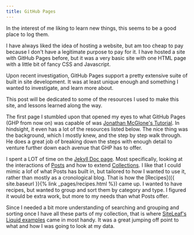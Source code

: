 ```yaml
---
title: GitHub Pages
---
```


In the interest of me liking to learn new things, this seems to be a good place to log them.

I have always liked the idea of hosting a website, but am too cheap to pay because I don't have a legitimate purpose to pay for it.  I have hosted a site with GitHub Pages before, but it was a very basic site with one HTML page with a little bit of fancy CSS and Javascript.

Upon recent investigation, GitHub Pages support a pretty extensive suite of built in site development.  It was at least unique enough and something I wanted to investigate, and learn more about.

This post will be dedicated to some of the resources I used to make this site, and lessons learned along the way.


The first page I stumbled upon that opened my eyes to what GitHub Pages (GHP from now on) was capable of was [Jonathan McGlone's Tutorial](http://jmcglone.com/guides/github-pages/).  In hindsight, it even has a lot of the resources listed below.  The nice thing was the background, which I mostly knew, and the step by step walk through.  He does a great job of breaking down the steps with enough detail to venture further down each avenue that GHP has to offer.

I spent a LOT of time on the [Jekyll Doc page](https://jekyllrb.com/docs/home/).  Most specifically, looking at the interactions of [Posts](https://jekyllrb.com/docs/posts/) and how to extend [Collections](https://jekyllrb.com/docs/collections/).  I like that I could mimic a lof of what Posts has built in, but tailored to how I wanted to use it, rather than mostly as a cronological blog.  That is how the [Recipes]({{ site.baseurl }}{% link _pages/recipes.html %}) came up.  I wanted to have recipes, but wanted to group and sort them by category and type.  I figured it would be extra work, but more to my needs than what Posts offer.

Since I needed a bit more understanding of searching and grouping and sorting once I have all these parts of my collection, that is where [SiteLeaf's Liquid examples](https://www.siteleaf.com/blog/tags/liquid/) came in most handy.  It was a great jumping off point to what and how I was going to look at my data.

